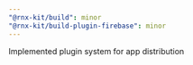 ```yaml
---
"@rnx-kit/build": minor
"@rnx-kit/build-plugin-firebase": minor
---
```


Implemented plugin system for app distribution
